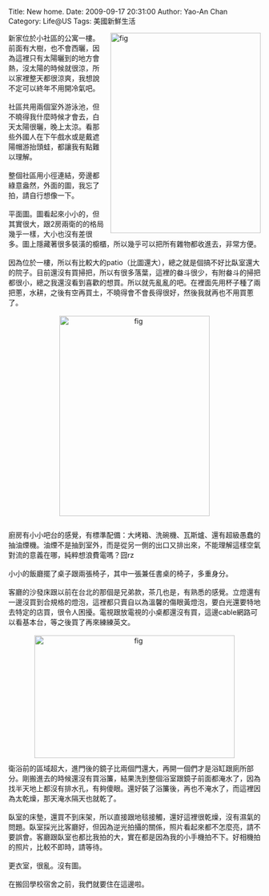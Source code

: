 Title: New home.
Date: 2009-09-17 20:31:00
Author: Yao-An Chan
Category: Life@US
Tags: 美國新鮮生活


<div class='post'>
<a href="http://2.bp.blogspot.com/_mvtDPM7iODU/SrMBQmViZuI/AAAAAAAAE0g/dJBqf7_lC78/s1600-h/DSC00456.JPG"><img alt="fig" border="0" id="BLOGGER_PHOTO_ID_5382647364318291682" src="http://2.bp.blogspot.com/_mvtDPM7iODU/SrMBQmViZuI/AAAAAAAAE0g/dJBqf7_lC78/s400/DSC00456.JPG" style="cursor: pointer; float: right; height: 400px; margin: 0pt 0pt 10px 10px; width: 300px;" /></a>新家位於小社區的公寓一樓。前面有大樹，也不會西曬，因為這裡只有太陽曬到的地方會熱，沒太陽的時候就很涼，所以家裡整天都很涼爽，我想說不定可以終年不用開冷氣吧。<br /><div style="text-align: left;"><br />社區共用兩個室外游泳池，但不曉得我什麼時候才會去，白天太陽很曬，晚上太涼。看那些外國人在下午戲水或是戴遮陽帽游抬頭蛙，都讓我有點難以理解。<br /><br />整個社區用小徑連結，旁邊都綠意盎然，外面的圖，我忘了拍，請自行想像一下。</div><br />平面圖。圖看起來小小的，但其實很大，跟2房兩衛的的格局幾乎一樣，大小也沒有差很多。圖上隱藏著很多裝潢的櫥櫃，所以幾乎可以把所有雜物都收進去，非常方便。<br /><br />因為位於一樓，所以有比較大的patio（比圖還大），總之就是個搞不好比臥室還大的院子。目前還沒有買掃把，所以有很多落葉，這裡的畚斗很少，有附畚斗的掃把都很小，總之我還沒看到喜歡的想買。所以就先亂亂的吧。在裡面先用杯子種了兩把蔥，水耕，之後有空再買土，不曉得會不會長得很好，然後我就再也不用買蔥了。<br /><br /><a href="http://2.bp.blogspot.com/_mvtDPM7iODU/SrMG0-4x9KI/AAAAAAAAE0w/UwSXySnGIVk/s1600-h/DSC00437.JPG"><img alt="fig" border="0" id="BLOGGER_PHOTO_ID_5382653486941992098" src="http://2.bp.blogspot.com/_mvtDPM7iODU/SrMG0-4x9KI/AAAAAAAAE0w/UwSXySnGIVk/s400/DSC00437.JPG" style="cursor: pointer; display: block; height: 400px; margin: 0px auto 10px; text-align: center; width: 300px;" /></a><br />廚房有小小吧台的感覺，有標準配備：大烤箱、洗碗機、瓦斯爐、還有超級愚蠢的抽油煙機。油煙不是抽到室外，而是從另一側的出口又排出來，不能理解這樣空氣對流的意義在哪，純粹想浪費電嗎？囧rz<br /><br />小小的飯廳擺了桌子跟兩張椅子，其中一張兼任書桌的椅子，多重身分。<br /><br />客廳的沙發床跟以前在台北的那個是兄弟款，茶几也是，有熟悉的感覺。立燈還有一邊沒買到合規格的燈泡，這裡都只賣自以為溫馨的傷眼黃燈泡，要白光還要特地去特定的店買，很令人困擾。電視跟放電視的小桌都還沒有買，這邊cable網路可以看基本台，等之後買了再來練練英文。<br /><br /><a href="http://4.bp.blogspot.com/_mvtDPM7iODU/SrMFGi4QQ9I/AAAAAAAAE0o/QM3d5uXS79g/s1600-h/Picture+1.png"><img alt="fig" border="0" id="BLOGGER_PHOTO_ID_5382651589637981138" src="http://4.bp.blogspot.com/_mvtDPM7iODU/SrMFGi4QQ9I/AAAAAAAAE0o/QM3d5uXS79g/s400/Picture+1.png" style="cursor: pointer; display: block; height: 245px; margin: 0px auto 10px; text-align: center; width: 400px;" /></a>衛浴前的區域超大，進門後的鏡子比兩個門還大，再開一個們才是浴缸跟廁所部分。剛搬進去的時候還沒有買浴簾，結果洗到整個浴室跟鏡子前面都淹水了，因為找半天地上都沒有排水孔，有夠傻眼。還好裝了浴簾後，再也不淹水了，而這裡因為太乾燥，那天淹水隔天也就乾了。<br /><br />臥室的床墊，還買不到床架，所以直接跟地毯接觸，還好這裡很乾燥，沒有濕氣的問題。臥室採光比客廳好，但因為逆光拍攝的關係，照片看起來都不怎麼亮，請不要誤會。客廳跟臥室也都比我拍的大，實在都是因為我的小手機拍不下。好相機拍的照片，比較不即時，請等待。<br /><br />更衣室，很亂。沒有圖。<br /><br />在搬回學校宿舍之前，我們就要住在這邊啦。</div>
